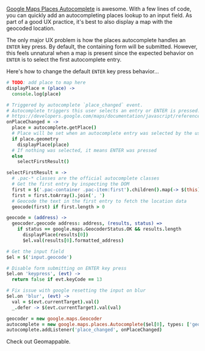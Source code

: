 [Google Maps Places Autocomplete](https://developers.google.com/maps/documentation/javascript/examples/places-autocomplete) is awesome. With a few lines of code, you can quickly add an autocompleting places lookup to an input field.
As part of a good UX practice, it's best to also display a map with the geocoded location.

The only major UX problem is how the places autocomplete handles an `ENTER` key press.
By default, the containing form will be submitted. However, this feels unnatural when a
map is present since the expected behavior on `ENTER` is to select the first autocomplete
entry.

Here's how to change the default `ENTER` key press behavior...

```coffeescript
# TODO: add place to map here
displayPlace = (place) ->
  console.log(place)

# Triggered by autocomplete `place_changed` event.
# Autocomplete triggers this user selects an entry or ENTER is pressed.
# https://developers.google.com/maps/documentation/javascript/reference#Autocomplete
onPlaceChanged = ->
  place = autocomplete.getPlace()
  # Place will be set when an autocomplete entry was selected by the user
  if place.geometry
    displayPlace(place)
  # If nothing was selected, it means ENTER was pressed
  else
    selectFirstResult()

selectFirstResult = ->
  # .pac-* classes are the official autocomplete classes
  # Get the first entry by inspecting the DOM
  first = $('.pac-container .pac-item:first').children().map(-> $(this).text() || null)
  first = first.toArray().join(', ')
  # Geocode the text in the first entry to fetch the location data
  geocode(first) if first.length > 0

geocode = (address) ->
  geocoder.geocode address: address, (results, status) =>
    if status == google.maps.GeocoderStatus.OK && results.length
      displayPlace(results[0])
      $el.val(results[0].formatted_address)

# Get the input field
$el = $('input.geocode')

# Disable form submitting on ENTER key press
$el.on 'keypress', (evt) ->
  return false if evt.keyCode == 13

# Fix issue with google resetting the input on blur
$el.on 'blur', (evt) ->
  val = $(evt.currentTarget).val()
  _.defer -> $(evt.currentTarget).val(val)

geocoder = new google.maps.Geocoder
autocomplete = new google.maps.places.Autocomplete($el[0], types: ['geocode'])
autocomplete.addListener('place_changed', onPlaceChanged)
```


Check out Geomappable.
